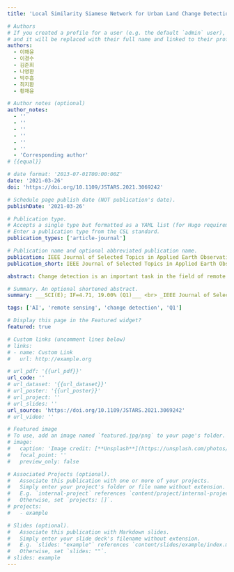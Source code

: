```yaml
---
title: 'Local Similarity Siamese Network for Urban Land Change Detection on Remote Sensing Images'

# Authors
# If you created a profile for a user (e.g. the default `admin` user), write the username (folder name) here
# and it will be replaced with their full name and linked to their profile.
authors:
  - 이해윤
  - 이경수
  - 김준희
  - 나영환
  - 박주흠
  - 최지환
  - 황재윤

# Author notes (optional)
author_notes:
  - ''
  - ''
  - ''
  - ''
  - ''
  - ''
  - 'Corresponding author'
# {{equal}}

# date format: '2013-07-01T00:00:00Z'
date: '2021-03-26'
doi: 'https://doi.org/10.1109/JSTARS.2021.3069242'

# Schedule page publish date (NOT publication's date).
publishDate: '2021-03-26'

# Publication type.
# Accepts a single type but formatted as a YAML list (for Hugo requirements).
# Enter a publication type from the CSL standard.
publication_types: ['article-journal']

# Publication name and optional abbreviated publication name.
publication: IEEE Journal of Selected Topics in Applied Earth Observations and Remote Sensing
publication_short: IEEE Journal of Selected Topics in Applied Earth Observations and Remote Sensing (JSTAR)  [__SCI(E); IF=4.71, 19.00% (Q1)__]

abstract: Change detection is an important task in the field of remote sensing. Various change detection methods based on convolutional neural networks (CNNs) have recently been proposed for remote sensing using satellite or aerial images. However, existing methods allow only the partial use of content information in images during change detection because they adopt simple feature similarity measurements or pixel-level loss functions to construct their network architectures. Therefore, when these methods are applied to complex urban areas, their performance in terms of change detection tends to be limited. In this article, a novel CNN-based change detection approach, referred to as a local similarity Siamese network (LSS-Net), with a cosine similarity measurement, was proposed for better urban land change detection in remote sensing images. To use content information on two sequential images, a new change attention map-based content loss function was developed in this study. In addition, to enhance the performance of the LSS-Net in terms of change detection, a suitable feature similarity measurement method, incorporated into a local similarity attention module, was determined through systemic experiments. To verify the change detection performance of the LSS-Net, it was compared with other state-of-the-art methods. The experimental results show that the proposed method outperforms the state-of-the-art methods in terms of the F1 score (0.9630, 0.9377, and 0.7751) and kappa (0.9581, 0.9351, and 0.7646) on the three test datasets, thus suggesting its potential for various remote sensing applications.

# Summary. An optional shortened abstract.
summary: ___SCI(E); IF=4.71, 19.00% (Q1)___ <br> _IEEE Journal of Selected Topics in Applied Earth Observations and Remote Sensing (JSTAR, 2021, Vol. 14, Issue 1, pp. 4139-4149)_

tags: ['AI', 'remote sensing', 'change detection', 'Q1']

# Display this page in the Featured widget?
featured: true

# Custom links (uncomment lines below)
# links:
# - name: Custom Link
#   url: http://example.org

# url_pdf: '{{url_pdf}}'
url_code: ''
# url_dataset: '{{url_dataset}}'
# url_poster: '{{url_poster}}'
# url_project: ''
# url_slides: ''
url_source: 'https://doi.org/10.1109/JSTARS.2021.3069242'
# url_video: ''

# Featured image
# To use, add an image named `featured.jpg/png` to your page's folder.
# image:
#   caption: 'Image credit: [**Unsplash**](https://unsplash.com/photos/pLCdAaMFLTE)'
#   focal_point: ''
#   preview_only: false

# Associated Projects (optional).
#   Associate this publication with one or more of your projects.
#   Simply enter your project's folder or file name without extension.
#   E.g. `internal-project` references `content/project/internal-project/index.md`.
#   Otherwise, set `projects: []`.
# projects:
#   - example

# Slides (optional).
#   Associate this publication with Markdown slides.
#   Simply enter your slide deck's filename without extension.
#   E.g. `slides: "example"` references `content/slides/example/index.md`.
#   Otherwise, set `slides: ""`.
# slides: example
---
```

